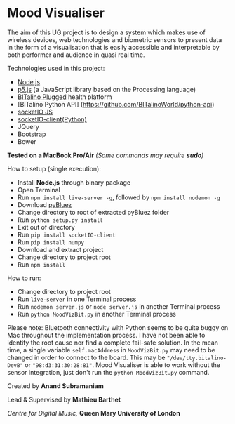# Mood Visualiser

The aim of this UG project is to design a system which makes use of wireless devices, web technologies and biometric sensors to present data in the form of a visualisation that is easily accessible and interpretable by both performer and audience in quasi real time.

Technologies used in this project:
- [Node.js](https://nodejs.org/en/)
- [p5.js](http://p5js.org/) (a JavaScript library based on the Processing language)
- [BITalino Plugged](http://www.bitalino.com/index.php/plugged-kit) health platform
- [BITalino Python API] (https://github.com/BITalinoWorld/python-api)
- [socketIO JS](http://socket.io)
- [socketIO-client(Python)](https://github.com/invisibleroads/socketIO-client)
- JQuery
- Bootstrap
- Bower


**Tested on a MacBook Pro/Air**
*(Some commands may require **sudo**)*


How to setup (single execution):
- Install **Node.js** through binary package
- Open Terminal
- Run `npm install live-server -g`, followed by `npm install nodemon -g`
- Download [pyBluez](https://github.com/karulis/pybluez)
- Change directory to root of extracted pyBluez folder
- Run `python setup.py install`
- Exit out of directory
- Run `pip install socketIO-client`
- Run `pip install numpy`
- Download and extract project
- Change directory to project root
- Run `npm install`


How to run:
- Change directory to project root
- Run `live-server` in one Terminal process
- Run `nodemon server.js` or `node server.js` in another Terminal process
- Run `python MoodVizBit.py` in another Terminal process

Please note: Bluetooth connectivity with Python seems to be quite buggy on Mac throughout the implementation process. I have not been able to identify the root cause nor find a complete fail-safe solution. In the mean time, a single variable `self.macAddress` in `MoodVizBit.py` may need to be changed in order to connect to the board. This may be `"/dev/tty.bitalino-DevB"` or `"98:d3:31:30:28:81"`. Mood Visualiser is able to work without the sensor integration, just don't run the `python MoodVizBit.py` command.

Created by **Anand Subramaniam**

Lead & Supervised by **Mathieu Barthet**

*Centre for Digital Music,* **Queen Mary University of London**

